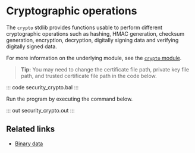 # Cryptographic operations

The `crypto` stdlib provides functions usable to perform different cryptographic operations such as hashing, HMAC generation, checksum generation, encryption, decryption, digitally signing data and  verifying digitally signed data.

For more information on the underlying module, see the [`crypto` module](https://lib.ballerina.io/ballerina/crypto/latest/).

>**Tip:** You may need to change the certificate file path, private key file path, and trusted certificate file path in the code below.

::: code security_crypto.bal :::

Run the program by executing the command below.

::: out security_crypto.out :::

## Related links
- [Binary data](/learn/by-example/binary-data/)